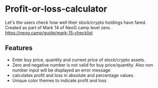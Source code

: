 # Profit-or-loss-calculator

Let's the users check how well their stock/crypto holdings have fared.
Created as part of Mark 14 of NeoG camp level zero. https://neog.camp/guide/mark-15-checklist

## Features

- Enter buy price, quantity and current price of stock/crypto assets.
- Zero and negative number is not valid for buy price/quantity. Also non number input will be displayed an error message
- calculates profit and loss in absolute and percentage values.
- Unique color themes to indicate profit and loss

